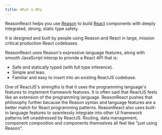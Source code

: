 ```yaml
---
title: What & Why
---
```


ReasonReact helps you use [Reason](http://reasonml.github.io/) to build [React](https://reactjs.org/) components with deeply integrated, strong, static type safety.

It is designed and built by people using Reason and React in large, mission critical production React codebases.

ReasonReact uses Reason's expressive language features, along with smooth JavaScript interop to provide a React API that is:

- Safe and statically typed (with full type inference).
- Simple and lean.
- Familiar and easy to insert into an existing ReactJS codebase.

One of ReactJS's strengths is that it uses the programming language's features to implement framework features. It is often said that ReactJS feels like an extension of the programming language.  ReasonReact pushes that philosophy further because the Reason syntax and language features are a better match for React programming patterns.  ReasonReact also uses built-in language features to seamlessly integrate into other UI framework patterns left unaddressed by ReactJS. Routing, data management, component composition and components themselves all feel like "just using Reason".
